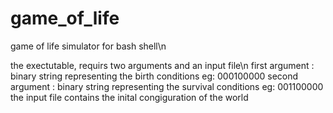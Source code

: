 # game_of_life
game of life simulator for bash shell\n

the exectutable, requirs two arguments and an input file\n
first argument : binary string representing the birth conditions
                  eg: 000100000
second argument : binary string representing the survival conditions
                  eg: 001100000
the input file contains the inital congiguration of the world
